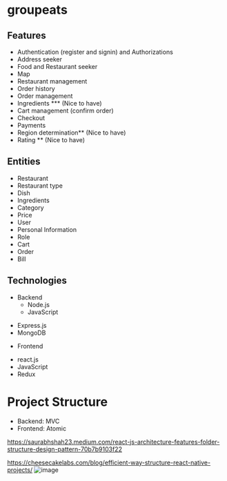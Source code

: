 # groupeats

## Features
* Authentication (register and signin) and Authorizations
*	Address seeker
*	Food and Restaurant seeker 
*	Map
*	Restaurant management
*	Order history
*	Order management
*	Ingredients *** (Nice to have)
*	Cart management (confirm order)
*	Checkout
*	Payments
*	Region determination** (Nice to have)
*	Rating ** (Nice to have)

## Entities
*	Restaurant
*	Restaurant type
*	Dish
*	Ingredients 
*	Category
*	Price
*	User
*	Personal Information
*	Role
*	Cart
*	Order
*	Bill


## Technologies
*	Backend
	- Node.js
	- JavaScript
  -	Express.js
  - MongoDB
*	Frontend
  - react.js
  - JavaScript
  - Redux
  
# Project Structure
*	Backend: MVC
*	Frontend: Atomic

https://saurabhshah23.medium.com/react-js-architecture-features-folder-structure-design-pattern-70b7b9103f22

https://cheesecakelabs.com/blog/efficient-way-structure-react-native-projects/
![image](https://user-images.githubusercontent.com/3135326/126729546-63c0340a-da1f-485a-8ffd-af5b27553b23.png)
